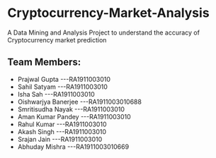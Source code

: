 # Cryptocurrency-Market-Analysis
A Data Mining and Analysis Project to understand the accuracy of Cryptocurrency market prediction

## Team Members:
- Prajwal Gupta        ---RA1911003010
- Sahil Satyam         ---RA1911003010
- Isha Sah             ---RA1911003010
- Oishwarjya Banerjee  ---RA1911003010688
- Smritisudha Nayak    ---RA1911003010
- Aman Kumar Pandey    ---RA1911003010 
- Rahul Kumar          ---RA1911003010
- Akash Singh          ---RA1911003010
- Srajan Jain          ---RA1911003010
- Abhuday Mishra       ---RA1911003010669
